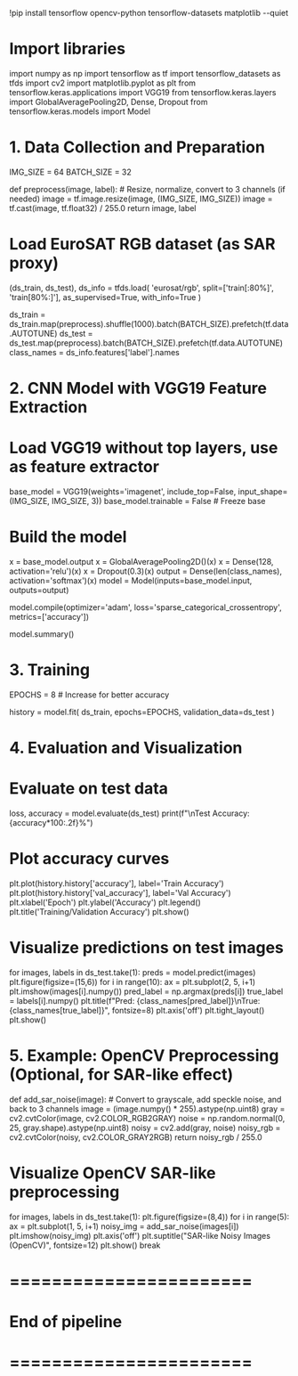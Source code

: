 !pip install tensorflow opencv-python tensorflow-datasets matplotlib --quiet

# Import libraries
import numpy as np
import tensorflow as tf
import tensorflow_datasets as tfds
import cv2
import matplotlib.pyplot as plt
from tensorflow.keras.applications import VGG19
from tensorflow.keras.layers import GlobalAveragePooling2D, Dense, Dropout
from tensorflow.keras.models import Model

# 1. Data Collection and Preparation

IMG_SIZE = 64
BATCH_SIZE = 32

def preprocess(image, label):
    # Resize, normalize, convert to 3 channels (if needed)
    image = tf.image.resize(image, (IMG_SIZE, IMG_SIZE))
    image = tf.cast(image, tf.float32) / 255.0
    return image, label

# Load EuroSAT RGB dataset (as SAR proxy)
(ds_train, ds_test), ds_info = tfds.load(
    'eurosat/rgb',
    split=['train[:80%]', 'train[80%:]'],
    as_supervised=True,
    with_info=True
)

ds_train = ds_train.map(preprocess).shuffle(1000).batch(BATCH_SIZE).prefetch(tf.data.AUTOTUNE)
ds_test = ds_test.map(preprocess).batch(BATCH_SIZE).prefetch(tf.data.AUTOTUNE)
class_names = ds_info.features['label'].names

# 2. CNN Model with VGG19 Feature Extraction


# Load VGG19 without top layers, use as feature extractor
base_model = VGG19(weights='imagenet', include_top=False, input_shape=(IMG_SIZE, IMG_SIZE, 3))
base_model.trainable = False  # Freeze base

# Build the model
x = base_model.output
x = GlobalAveragePooling2D()(x)
x = Dense(128, activation='relu')(x)
x = Dropout(0.3)(x)
output = Dense(len(class_names), activation='softmax')(x)
model = Model(inputs=base_model.input, outputs=output)

model.compile(optimizer='adam',
              loss='sparse_categorical_crossentropy',
              metrics=['accuracy'])

model.summary()

# 3. Training

EPOCHS = 8  # Increase for better accuracy

history = model.fit(
    ds_train,
    epochs=EPOCHS,
    validation_data=ds_test
)

# 4. Evaluation and Visualization

# Evaluate on test data
loss, accuracy = model.evaluate(ds_test)
print(f"\nTest Accuracy: {accuracy*100:.2f}%")

# Plot accuracy curves
plt.plot(history.history['accuracy'], label='Train Accuracy')
plt.plot(history.history['val_accuracy'], label='Val Accuracy')
plt.xlabel('Epoch')
plt.ylabel('Accuracy')
plt.legend()
plt.title('Training/Validation Accuracy')
plt.show()

# Visualize predictions on test images
for images, labels in ds_test.take(1):
    preds = model.predict(images)
    plt.figure(figsize=(15,6))
    for i in range(10):
        ax = plt.subplot(2, 5, i+1)
        plt.imshow(images[i].numpy())
        pred_label = np.argmax(preds[i])
        true_label = labels[i].numpy()
        plt.title(f"Pred: {class_names[pred_label]}\nTrue: {class_names[true_label]}", fontsize=8)
        plt.axis('off')
    plt.tight_layout()
    plt.show()

# 5. Example: OpenCV Preprocessing (Optional, for SAR-like effect)

def add_sar_noise(image):
    # Convert to grayscale, add speckle noise, and back to 3 channels
    image = (image.numpy() * 255).astype(np.uint8)
    gray = cv2.cvtColor(image, cv2.COLOR_RGB2GRAY)
    noise = np.random.normal(0, 25, gray.shape).astype(np.uint8)
    noisy = cv2.add(gray, noise)
    noisy_rgb = cv2.cvtColor(noisy, cv2.COLOR_GRAY2RGB)
    return noisy_rgb / 255.0

# Visualize OpenCV SAR-like preprocessing
for images, labels in ds_test.take(1):
    plt.figure(figsize=(8,4))
    for i in range(5):
        ax = plt.subplot(1, 5, i+1)
        noisy_img = add_sar_noise(images[i])
        plt.imshow(noisy_img)
        plt.axis('off')
    plt.suptitle("SAR-like Noisy Images (OpenCV)", fontsize=12)
    plt.show()
    break

# =======================
# End of pipeline
# =======================
